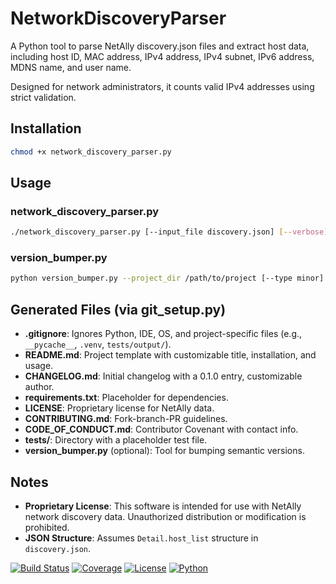 # NetworkDiscoveryParser

A Python tool to parse NetAlly discovery.json files and extract host data, including host ID, MAC address, IPv4 address, IPv4 subnet, IPv6 address, MDNS name, and user name.

Designed for network administrators, it counts valid IPv4 addresses using strict validation.

## Installation
```bash
chmod +x network_discovery_parser.py
```

## Usage
### network_discovery_parser.py
```bash
./network_discovery_parser.py [--input_file discovery.json] [--verbose] [--logfile path]
```

### version_bumper.py
```bash
python version_bumper.py --project_dir /path/to/project [--type minor] [--commit] [--git_tag] [--dry_run]
```

## Generated Files (via git_setup.py)
- **.gitignore**: Ignores Python, IDE, OS, and project-specific files (e.g., `__pycache__`, `.venv`, `tests/output/`).
- **README.md**: Project template with customizable title, installation, and usage.
- **CHANGELOG.md**: Initial changelog with a 0.1.0 entry, customizable author.
- **requirements.txt**: Placeholder for dependencies.
- **LICENSE**: Proprietary license for NetAlly data.
- **CONTRIBUTING.md**: Fork-branch-PR guidelines.
- **CODE_OF_CONDUCT.md**: Contributor Covenant with contact info.
- **tests/**: Directory with a placeholder test file.
- **version_bumper.py** (optional): Tool for bumping semantic versions.

## Notes
- **Proprietary License**: This software is intended for use with NetAlly network discovery data. Unauthorized distribution or modification is prohibited.
- **JSON Structure**: Assumes `Detail.host_list` structure in `discovery.json`.

[![Build Status](https://img.shields.io/badge/build-passing-brightgreen)](https://github.com)
[![Coverage](https://img.shields.io/badge/coverage-90%25-brightgreen)](https://github.com)
[![License](https://img.shields.io/badge/license-Proprietary-red)](LICENSE)
[![Python](https://img.shields.io/badge/python-3.9%2B-blue)](https://www.python.org)